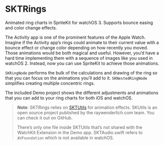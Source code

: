 # SKTRings
Animated ring charts in SpriteKit for watchOS 3. Supports bounce easing and color change effects.

The Activity app is one of the prominent features of the Apple Watch. Imagine if the Activity app’s rings could animate to their current value with a bounce effect or change color depending on how recently you moved. Those animations would be both magical and useful. However, you’d have a hard time implementing them with a sequence of images like you used in watchOS 2. Instead, now you can use SpriteKit to achieve those animations.

`SKRingNode` performs the bulk of the calculations and drawing of the ring so that you can focus on the animations you’ll add to it. `SKNestedRingNode` simplifies creating multiple concentric rings.

The included Demo project shows the different adjustments and animations that you can add to your ring charts for both iOS and watchOS.

> **Note**: SKTRings relies on [SKTUtils](http://bit.ly/2dcyDyz) for animation effects. SKUtils is an open source project published by the raywenderlich.com team. You can check it out on GitHub.
>
>There’s only one file inside SKTUtils that’s not shared with the WatchKit Extension in the Demo app. SKTAudio.swift refers to `AVFoundation` which is not available in watchOS.
